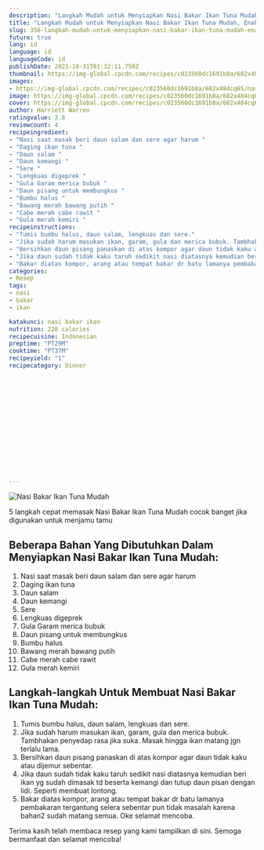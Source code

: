 ```yaml
---
description: "Langkah Mudah untuk Menyiapkan Nasi Bakar Ikan Tuna Mudah, Enak Banget"
title: "Langkah Mudah untuk Menyiapkan Nasi Bakar Ikan Tuna Mudah, Enak Banget"
slug: 356-langkah-mudah-untuk-menyiapkan-nasi-bakar-ikan-tuna-mudah-enak-banget
future: true
lang: id
language: id
languageCode: id
publishDate: 2021-10-31T01:32:11.750Z 
thumbnail: https://img-global.cpcdn.com/recipes/c023560dc1691b8a/682x484cq65/nasi-bakar-ikan-tuna-mudah-foto-resep-utama.png
images:
- https://img-global.cpcdn.com/recipes/c023560dc1691b8a/682x484cq65/nasi-bakar-ikan-tuna-mudah-foto-resep-utama.png
image: https://img-global.cpcdn.com/recipes/c023560dc1691b8a/682x484cq65/nasi-bakar-ikan-tuna-mudah-foto-resep-utama.png
cover: https://img-global.cpcdn.com/recipes/c023560dc1691b8a/682x484cq65/nasi-bakar-ikan-tuna-mudah-foto-resep-utama.png
author: Harriett Warren
ratingvalue: 3.8
reviewcount: 4
recipeingredient:
- "Nasi saat masak beri daun salam dan sere agar harum "
- "Daging ikan tuna "
- "Daun salam "
- "Daun kemangi "
- "Sere "
- "Lengkuas digeprek "
- "Gula Garam merica bubuk "
- "Daun pisang untuk membungkus "
- "Bumbu halus "
- "Bawang merah bawang putih "
- "Cabe merah cabe rawit "
- "Gula merah kemiri "
recipeinstructions:
- "Tumis bumbu halus, daun salam, lengkuas dan sere."
- "Jika sudah harum masukan ikan, garam, gula dan merica bubuk. Tambhakan penyedap rasa jika suka. Masak hingga ikan matang jgn terlalu lama."
- "Bersihkan daun pisang panaskan di atas kompor agar daun tidak kaku atau dijemur sebentar."
- "Jika daun sudah tidak kaku taruh sedikit nasi diatasnya kemudian beri ikan yg sudah dimasak td beserta kemangi dan tutup daun pisan dengan lidi. Seperti membuat lontong."
- "Bakar diatas kompor, arang atau tempat bakar dr batu lamanya pembakaran tergantung selera sebentar pun tidak masalah karena bahan2 sudah matang semua. Oke selamat mencoba."
categories:
- Resep
tags:
- nasi
- bakar
- ikan

katakunci: nasi bakar ikan 
nutrition: 228 calories
recipecuisine: Indonesian
preptime: "PT29M"
cooktime: "PT37M"
recipeyield: "1"
recipecategory: Dinner


     
    
    
    
    
    
    
    
    
    
    
      
    
---
```



![Nasi Bakar Ikan Tuna Mudah](https://img-global.cpcdn.com/recipes/c023560dc1691b8a/682x484cq65/nasi-bakar-ikan-tuna-mudah-foto-resep-utama.png)

5 langkah cepat memasak  Nasi Bakar Ikan Tuna Mudah cocok banget jika digunakan untuk menjamu tamu

<!--inarticleads1-->

## Beberapa Bahan Yang Dibutuhkan Dalam Menyiapkan Nasi Bakar Ikan Tuna Mudah:

1. Nasi saat masak beri daun salam dan sere agar harum 
1. Daging ikan tuna 
1. Daun salam 
1. Daun kemangi 
1. Sere 
1. Lengkuas digeprek 
1. Gula Garam merica bubuk 
1. Daun pisang untuk membungkus 
1. Bumbu halus 
1. Bawang merah bawang putih 
1. Cabe merah cabe rawit 
1. Gula merah kemiri 



<!--inarticleads2-->

## Langkah-langkah Untuk Membuat Nasi Bakar Ikan Tuna Mudah:

1. Tumis bumbu halus, daun salam, lengkuas dan sere.
1. Jika sudah harum masukan ikan, garam, gula dan merica bubuk. Tambhakan penyedap rasa jika suka. Masak hingga ikan matang jgn terlalu lama.
1. Bersihkan daun pisang panaskan di atas kompor agar daun tidak kaku atau dijemur sebentar.
1. Jika daun sudah tidak kaku taruh sedikit nasi diatasnya kemudian beri ikan yg sudah dimasak td beserta kemangi dan tutup daun pisan dengan lidi. Seperti membuat lontong.
1. Bakar diatas kompor, arang atau tempat bakar dr batu lamanya pembakaran tergantung selera sebentar pun tidak masalah karena bahan2 sudah matang semua. Oke selamat mencoba.




Terima kasih telah membaca resep yang kami tampilkan di sini. Semoga bermanfaat dan selamat mencoba!

